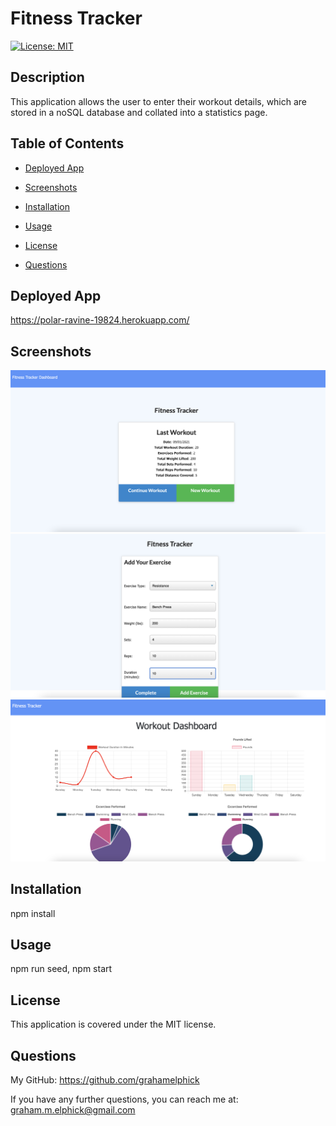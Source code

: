 # Fitness Tracker

[![License: MIT](https://img.shields.io/badge/License-MIT-yellow.svg)](https://opensource.org/licenses/MIT)

## Description
This application allows the user to enter their workout details, which are stored in a noSQL database and collated into a statistics page.

## Table of Contents
* [Deployed App](#deployed-app)

* [Screenshots](#screenshots)

* [Installation](#installation)

* [Usage](#usage)

* [License](#license)

* [Questions](#questions)

## Deployed App
https://polar-ravine-19824.herokuapp.com/

## Screenshots
<img src="./screenshots/last-workout.png" alt="Last workout summary">
<img src="./screenshots/add-exercise.png" alt="Add exercise page">
<img src="./screenshots/workout-stats.png" alt="Exercise stats page">

## Installation
npm install

## Usage
npm run seed, npm start

## License
This application is covered under the MIT license.

## Questions
My GitHub: https://github.com/grahamelphick

If you have any further questions, you can reach me at: graham.m.elphick@gmail.com
